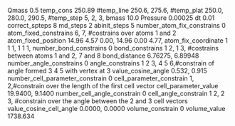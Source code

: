 Qmass          0.5
temp_cons      250.89
#temp_line      250.6, 275.6,
#temp_plat      250.0, 280.0, 290.5,
#temp_step      5,   2,   3,
bmass          10.0
Pressure       0.00025
dt             0.01
correct_spteps 8
md_steps       2
abinit_steps   5
number_atom_fix_constrains 0
atom_fixed_constrains 6, 7, #costrains over atoms 1 and 2
atom_fixed_position 14.96 4.57 0.00, 14.96 0.00 4.77,
atom_fix_coordinate 1 1 1, 1 1 1,
number_bond_constrains 0
bond_constrains 1 2, 1 3, #costrains between atoms 1 and 2, 7 and 8
bond_distance 6.76275, 6.89948
number_angle_constrains 0
angle_constrains 1 2 3, 4 5 6,#constrain of angle formed 3 4 5 with vertex at 3
value_cosine_angle 0.532, 0.915
number_cell_parameter_constrain 0
cell_parameter_constrain 1, 2,#constrain over the length of the first cell vector
cell_parameter_value 19.9400, 9.1400
number_cell_angle_constrain 0
cell_angle_constrain 1 2, 2 3, #constrain over the angle between the 2 and 3 cell vectors
value_cosine_cell_angle 0.0000, 0.0000
volume_constrain 0
volume_value 1738.634
